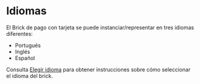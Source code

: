 # Idiomas

El Brick de pago con tarjeta se puede instanciar/representar en tres idiomas diferentes:

* Portugués
* Inglés 
* Español

Consulta [Elegir idioma](/developers/es/docs/checkout-bricks-beta/additional-customization/select-language) para obtener instrucciones sobre cómo seleccionar el idioma del brick.